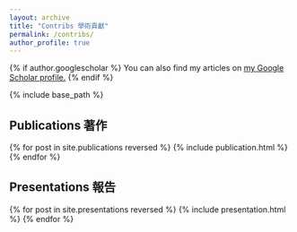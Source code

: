 ```yaml
---
layout: archive
title: "Contribs 學術貢獻"
permalink: /contribs/
author_profile: true
---
```


{% if author.googlescholar %}
  You can also find my articles on <u><a href="{{author.googlescholar}}">my Google Scholar profile</a>.</u>
{% endif %}

{% include base_path %}

## Publications 著作

{% for post in site.publications reversed %}
  {% include publication.html %}
{% endfor %}

## Presentations 報告

{% for post in site.presentations reversed %}
  {% include presentation.html %}
{% endfor %}
